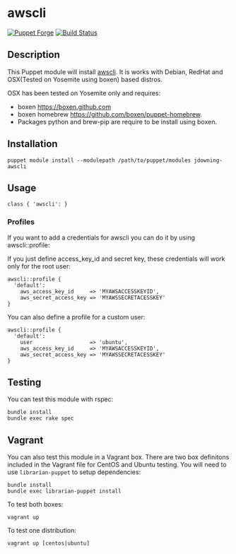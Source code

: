 # awscli

[![Puppet Forge](http://img.shields.io/puppetforge/v/jdowning/awscli.svg)](https://forge.puppetlabs.com/jdowning/awscli) [![Build Status](https://travis-ci.org/justindowning/puppet-awscli.png)](https://travis-ci.org/justindowning/puppet-awscli)

## Description

This Puppet module will install [awscli](https://github.com/aws/aws-cli). It is works with Debian, RedHat and OSX(Tested on Yosemite using boxen) based distros.

OSX has been tested on Yosemite only and requires:
- boxen https://boxen.github.com
- boxen homebrew https://github.com/boxen/puppet-homebrew.
- Packages python and brew-pip are require to be install using boxen. 

## Installation

`puppet module install --modulepath /path/to/puppet/modules jdowning-awscli`

## Usage

`class { 'awscli': }`

### Profiles

If you want to add a credentials for awscli you can do it by using awscli::profile:

If you just define access_key_id and secret key, these credentials will work only for the root user:

```
awscli::profile {
  'default':
    aws_access_key_id     => 'MYAWSACCESSKEYID',
    aws_secret_access_key => 'MYAWSSECRETACESSKEY'
}
```

You can also define a profile for a custom user:

```
awscli::profile {
  'default':
    user                  => 'ubuntu',
    aws_access_key_id     => 'MYAWSACCESSKEYID',
    aws_secret_access_key => 'MYAWSSECRETACESSKEY'
}
```

## Testing
You can test this module with rspec:

    bundle install
    bundle exec rake spec

## Vagrant

You can also test this module in a Vagrant box. There are two box definitons included in the
Vagrant file for CentOS and Ubuntu testing. You will need to use `librarian-puppet` to setup dependencies:

    bundle install
    bundle exec librarian-puppet install

To test both boxes:

    vagrant up

To test one distribution:

    vagrant up [centos|ubuntu]
